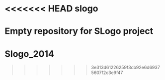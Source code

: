 <<<<<<< HEAD
slogo
=====

Empty repository for SLogo project
=======
Slogo_2014
==========
>>>>>>> 3e313d61226259f3cb92e6d69375607f2c3e9f47
